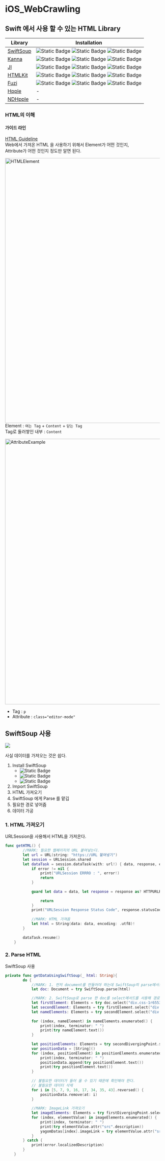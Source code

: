 # iOS_WebCrawling



## Swift 에서 사용 할 수 있는 HTML Library
| Library | Installation |
| -- | -- |
| [SwiftSoup](https://github.com/scinfu/SwiftSoup#try-out-the-simple-online-css-selectors-site) | ![Static Badge](https://img.shields.io/badge/CocoaPods-red) ![Static Badge](https://img.shields.io/badge/SPM-blue) ![Static Badge](https://img.shields.io/badge/Carthago-purple) |
| [Kanna](https://github.com/tid-kijyun/Kanna) | ![Static Badge](https://img.shields.io/badge/CocoaPods-red) ![Static Badge](https://img.shields.io/badge/SPM-blue) ![Static Badge](https://img.shields.io/badge/Carthago-purple) |
| [JI](https://github.com/honghaoz/Ji) | ![Static Badge](https://img.shields.io/badge/CocoaPods-red) ![Static Badge](https://img.shields.io/badge/SPM-blue) ![Static Badge](https://img.shields.io/badge/Carthago-purple) |
| [HTMLKit](https://github.com/iabudiab/HTMLKit) | ![Static Badge](https://img.shields.io/badge/CocoaPods-red) ![Static Badge](https://img.shields.io/badge/SPM-blue) ![Static Badge](https://img.shields.io/badge/Carthago-purple) |
| [Fuzi](https://github.com/cezheng/Fuzi) | ![Static Badge](https://img.shields.io/badge/CocoaPods-red) ![Static Badge](https://img.shields.io/badge/SPM-blue) ![Static Badge](https://img.shields.io/badge/Carthago-purple) |
| [Hpple](https://github.com/topfunky/hpple) | - |
| [NDHpple](https://github.com/ndavon/NDHpple) | - |

### HTML의 이해
#### 가이드 라인 
[HTML Guideline](https://developer.mozilla.org/ko/docs/Learn/HTML/Introduction_to_HTML/Getting_started#html_요소element의_구조)<br>
Web에서 가져온 HTML 을 사용하기 위해서 Element가 어떤 것인지, <br>
Attribute가 어떤 것인지 정도만 알면 된다.<br>

<img width="859" alt="HTMLElement" src="https://github.com/Dylan-yoon/iOS_WebCrawling/assets/77507952/e99425ee-6a75-4481-8ecf-f6cc07f23d69"><br>
Element : `여는 Tag` + `Content` + `닫는 Tag` <br>
Tag로 둘러쌓인 내부 : `Content`

<img width="861" alt="AttributeExample" src="https://github.com/Dylan-yoon/iOS_WebCrawling/assets/77507952/958b7357-005f-4910-a573-aafd3c4055ee"><br>
- Tag : `p` 
- Attribute : `class="editor-mode"` 


## SwiftSoup 사용
![](https://raw.githubusercontent.com/scinfu/SwiftSoup/master/swiftsoup.png)

사실 데이터를 가져오는 것은 쉽다.

1. Install SwiftSoup
    - ![Static Badge](https://img.shields.io/badge/SPM-blue) 
    - ![Static Badge](https://img.shields.io/badge/CocoaPods-red)
    - ![Static Badge](https://img.shields.io/badge/Carthago-purple)
1. Import SwiftSoup
1. HTML 가져오기
1. SwiftSoup 에게 Parse 를 맡김
1. 필요한 경로 넣어줌
1. 데이터 가공

### 1. HTML 가져오기 

URLSession을 사용해서 HTML을 가져온다.
```swift
func getHTML() {
        //MARK: 필요한 웹페이지의 URL 붙여넣는다.
        let url = URL(string: "https://URL 붙여넣기")
        let session = URLSession.shared
        let dataTask = session.dataTask(with: url!) { data, response, error in
            if error != nil {
                print("URLSession ERRRO : ", error!)
                return
            }
            
            guard let data = data, let response = response as? HTTPURLResponse, response.statusCode == 200 else {
                
                return
            }
            print("URLSession Response Status Code", response.statusCode)
            
            //MARK: HTML 가져옴
            let html = String(data: data, encoding: .utf8)!
        }
        
        dataTask.resume()
    }
```

### 2. Parse HTML
SwiftSoup 사용
```swift
private func getDataUsingSwiftSoup(_ html: String){
        do {
            //MARK: 1. 먼저 document를 만들어야 하는데 SwiftSoup의 parse메서드에 가져온 html을 넣어준다.
            let doc: Document = try SwiftSoup.parse(html)

            //MARK: 2. SwiftSoup로 parse 한 doc를 select메서드를 사용해 경로를 넣어준다.
            let firstElement: Elements = try doc.select("div.css-1r6553s")
            let secondElement: Elements = try firstElement.select("div.css-lwlrzb")
            let nameElements: Elements = try secondElement.select("div > h4 > span")
            
            for (index, nameElement) in nameElements.enumerated() {
                print(index, terminator: " ")
                print(try nameElement.text())
            }
            
            let positionElements: Elements = try secondDivergingPoint.select("div.css-gbfsct").select("div > span")
            var positionData = [String]()
            for (index, positionElement) in positionElements.enumerated() {
                print(index, terminator: " ")
                positionData.append(try positionElement.text())
                print(try positionElement.text())
            }
            
            // 불필요한 데이터가 들어 올 수 있기 때문에 확인해야 한다.
            // 불필요한 데이터 삭제
            for i in [5, 7, 9, 16, 17, 34, 35, 43].reversed() {
                positionData.remove(at: i)
            }
            
            //MARK: ImageLink 가져오기
            let imageElements: Elements = try firstDivergingPoint.select("div.css-1ts4rwa > div > div > div > div > div > div > div").select("img")
            for (index, elementValue) in imageElements.enumerated() {
                print(index, terminator: " ")
                print(try elementValue.attr("src".description))
                yagomDatas[index].imageLink = try elementValue.attr("src".description)
            }
        } catch {
            print(error.localizedDescription)
        }
    }
```
